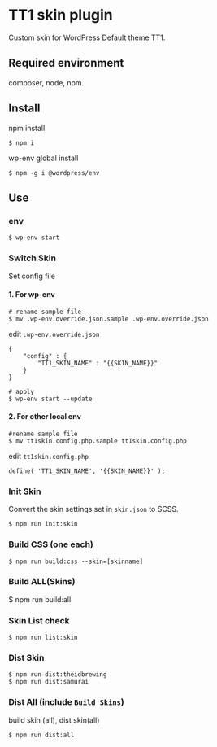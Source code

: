 # TT1 skin plugin

Custom skin for WordPress Default theme TT1.

## Required environment

composer, node, npm.

## Install

npm install

```
$ npm i
```

wp-env global install

```
$ npm -g i @wordpress/env
```

## Use

### env

```
$ wp-env start
```

### Switch Skin

Set config file

#### 1. For wp-env

```
# rename sample file
$ mv .wp-env.override.json.sample .wp-env.override.json
```

edit `.wp-env.override.json`

```
{
    "config" : {
        "TT1_SKIN_NAME" : "{{SKIN_NAME}}"
    }
}
```

```
# apply
$ wp-env start --update
```


#### 2. For other local env

```
#rename sample file
$ mv tt1skin.config.php.sample tt1skin.config.php
```

edit `tt1skin.config.php`

```
define( 'TT1_SKIN_NAME', '{{SKIN_NAME}}' );
```

### Init Skin

Convert the skin settings set in `skin.json` to SCSS.

```
$ npm run init:skin
```

### Build CSS (one each)

```
$ npm run build:css --skin=[skinname]
```

### Build ALL(Skins)
$ npm run build:all

### Skin List check

```
$ npm run list:skin
```

### Dist Skin

```
$ npm run dist:theidbrewing
$ npm run dist:samurai
```

### Dist All (include `Build Skins`)
build skin (all), dist skin(all)
```
$ npm run dist:all
```
